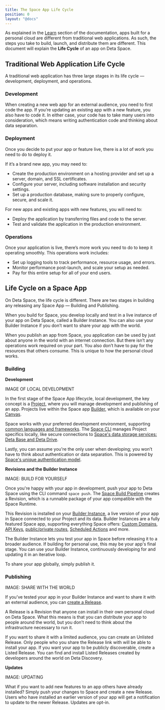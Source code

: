 ```yaml
---
title: The Space App Life Cycle
position: 0
layout: "@docs"
---
```


As explained in the [Learn](/en/docs/learn) section of the documentation, apps built for a personal cloud are different from traditional web applications. As such, the steps you take to build, launch, and distribute them are different. This document will explain the **Life Cycle** of an app on Deta Space.

## Traditional Web Application Life Cycle

A traditional web application has three large stages in its life cycle — development, deployment, and operations.

### Development

When creating a new web app for an external audience, you need to first code the app. If you’re updating an existing app with a new feature, you also have to code it. In either case, your code has to take many users into consideration, which means writing authentication code and thinking about data separation.

### Deployment

Once you decide to put your app or feature live, there is a lot of work you need to do to deploy it.

If it’s a brand new app, you may need to:

- Create the production environment on a hosting provider and set up a server, domain, and SSL certificates.
- Configure your server, including software installation and security settings.
- Set up a production database, making sure to properly configure, secure, and scale it.

For new apps and existing apps with new features, you will need to:

- Deploy the application by transferring files and code to the server.
- Test and validate the application in the production environment.

### Operations

Once your application is live, there’s more work you need to do to keep it operating smoothly. This operations work includes:

- Set up logging tools to track performance, resource usage, and errors.
- Monitor performance post-launch, and scale your setup as needed.
- Pay for this entire setup for all of your end users.

## Life Cycle on a Space App

On Deta Space, the life cycle is different. There are two stages in building any releasing any Space App — Building and Publishing.

When you build for Space, you develop locally and test in a live instance of your app on Deta Space, called a Builder Instance. You can also use your Builder Instance if you don’t want to share your app with the world.

When you publish an app from Space, you application can be used by just about anyone in the world with an internet connection. But there isn’t any operations work required on your part. You also don’t have to pay for the resources that others consume. This is unique to how the personal cloud works.

### Building

**Development**

IMAGE OF LOCAL DEVELOPMENT

In the first stage of the Space App lifecycle, local development, the key concept is a [Project](/docs/en/build/buidling-your-app/projects), where you will manage development and publishing of an app. Projects live within the Space app [Builder](/docs/en/build/development/builder), which is available on your [Canvas](/docs/en/use/interface#canvas).

Space works with your preferred development environment, supporting [common languages and frameworks](/docs/en/build/quick-starts). The [Space CLI](/docs/en/build/space-cli) manages Project specifics locally, like secure connections to [Space's data storage services: Deta Base and Deta Drive](/docs/en/build/data-storage).

Lastly, you can assume you're the only user when developing; you won’t have to think about authentication or data separation. This is powered by [Space's unique authentication model](/docs/en/build/the-space-runtime/authentication).

**Revisions and the Builder Instance**

IMAGE: BUILD FOR YOURSELF

Once you're happy with your app in development, push your app to Deta Space using the CLI command `space push`. The [Space Build Pipeline](/docs/en/build/fundamentals/development/pushing#the-space-build-pipeline) creates a Revision, which is a runnable package of your app compatible with the Space Runtime.

This Revision is installed on your [Builder Instance](/docs/en/build/fundamentals/development/local-development), a live version of your app in Space connected to your Project and its data. Builder Instances are a fully featured Space app, supporting everything Space offers: [Custom Domains](/docs/en/use/space-apps/domains#custom-domains), [API Keys](/docs/en/build/fundamentals/the-space-runtime/authentication#api-keys), [public/private routes](/docs/en/build/fundamentals/the-space-runtime/authentication#public-mircos-and-routes), [Scheduled Actions](/docs/en/build/fundamentals/actions) and more.

The Builder Instance lets you test your app in Space before releasing it to a broader audience. If building for personal use, this may be your app's final stage. You can use your Builder Instance, continuously developing for and updating it in an iterative loop.

To share your app globally, simply publish it.

### Publishing

IMAGE: SHARE WITH THE WORLD

If you’ve tested your app in your Builder Instance and want to share it with an external audience, you can [create a Release](/docs/en/use/publish/intro).

A Release is a Revision that anyone can install in their own personal cloud on Deta Space. What this means is that you can distribute your app to people around the world, but you don’t need to think about the infrastructure necessary to run it.

If you want to share it with a limited audience, you can create an Unlisted Release. Only people who you share the Release link with will be able to install your app. If you want your app to be publicly discoverable, create a Listed Release. You can find and install Listed Releases created by developers around the world on Deta Discovery.

**Updates**

IMAGE: UPDATING

What if you want to add new features to an app others have already installed? Simply push your changes to Space and create a new Release. Users who have installed an earlier version of your app will get a notification to update to the newer Release. Updates are opt-in.
